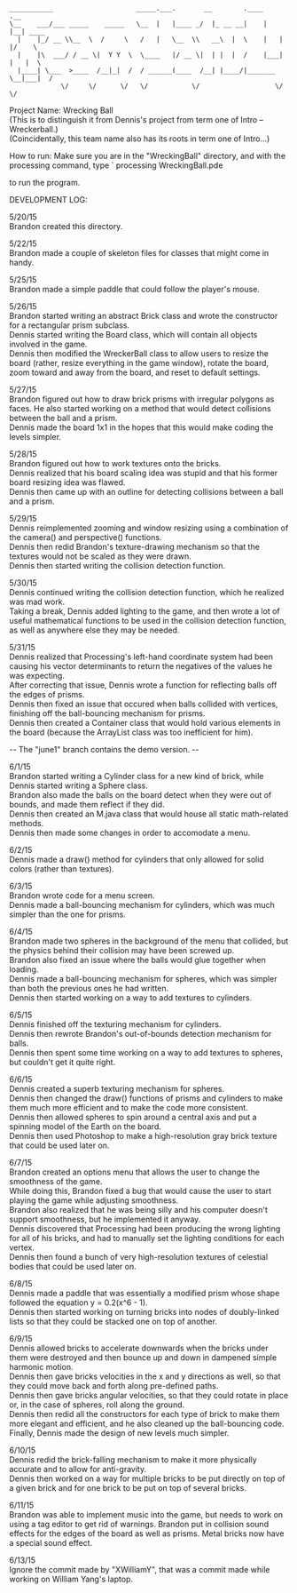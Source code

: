 ```
___________                     _____.___.       __        .____    .__        
\__    ___/___ _____    _____   \__  |   |____ _/  |_ __ __|    |   |__| ____  
  |    |_/ __ \\__  \  /     \   /   |   \__  \\   __\  |  \    |   |  |/    \ 
  |    |\  ___/ / __ \|  Y Y  \  \____   |/ __ \|  | |  |  /    |___|  |   |  \
  |____| \___  >____  /__|_|  /  / ______(____  /__| |____/|_______ \__|___|  /
             \/     \/      \/   \/           \/                   \/       \/ 
```

Project Name: Wrecking Ball<br />
(This is to distinguish it from Dennis's project from term one of Intro – Wreckerball.)<br />
(Coincidentally, this team name also has its roots in term one of Intro...)<br />

How to run:
Make sure you are in the "WreckingBall" directory, and with the processing command, type 
` processing WreckingBall.pde

to run the program.

DEVELOPMENT LOG:<br />

5/20/15<br />
Brandon created this directory.

5/22/15<br />
Brandon made a couple of skeleton files for classes that might come in handy.

5/25/15<br />
Brandon made a simple paddle that could follow the player's mouse.

5/26/15<br />
Brandon started writing an abstract Brick class and wrote the constructor for a rectangular prism subclass.<br />
Dennis started writing the Board class, which will contain all objects involved in the game.<br />
Dennis then modified the WreckerBall class to allow users to resize the board (rather, resize everything in
the game window), rotate the board, zoom toward and away from the board, and reset to default settings.

5/27/15<br />
Brandon figured out how to draw brick prisms with irregular polygons as faces. He also started working on a method that would detect collisions between the ball and a prism. <br />
Dennis made the board 1x1 in the hopes that this would make coding the levels simpler.

5/28/15<br />
Brandon figured out how to work textures onto the bricks. <br />
Dennis realized that his board scaling idea was stupid and that his former board resizing idea was flawed.<br />
Dennis then came up with an outline for detecting collisions between a ball and a prism.

5/29/15<br />
Dennis reimplemented zooming and window resizing using a combination of the camera() and perspective() functions.<br />
Dennis then redid Brandon's texture-drawing mechanism so that the textures would not be scaled as they were drawn.<br />
Dennis then started writing the collision detection function.

5/30/15<br />
Dennis continued writing the collision detection function, which he realized was mad work.<br />
Taking a break, Dennis added lighting to the game, and then wrote a lot of useful mathematical functions to be used in the collision detection function, as well as anywhere else they may be needed.<br />

5/31/15<br />
Dennis realized that Processing's left-hand coordinate system had been causing his vector determinants to return the negatives of the values he was expecting.<br />
After correcting that issue, Dennis wrote a function for reflecting balls off the edges of prisms.<br />
Dennis then fixed an issue that occured when balls collided with vertices, finishing off the ball-bouncing mechanism for prisms.<br />
Dennis then created a Container class that would hold various elements in the board (because the ArrayList class was too inefficient for him).

-- The "june1" branch contains the demo version. --

6/1/15<br />
Brandon started writing a Cylinder class for a new kind of brick, while Dennis started writing a Sphere class.<br />
Brandon also made the balls on the board detect when they were out of bounds, and made them reflect if they did.<br />
Dennis then created an M.java class that would house all static math-related methods.<br />
Dennis then made some changes in order to accomodate a menu.<br />

6/2/15<br />
Dennis made a draw() method for cylinders that only allowed for solid colors (rather than textures).

6/3/15<br />
Brandon wrote code for a menu screen.<br />
Dennis made a ball-bouncing mechanism for cylinders, which was much simpler than the one for prisms.

6/4/15<br />
Brandon made two spheres in the background of the menu that collided, but the physics behind their collision may have been screwed up.<br />
Brandon also fixed an issue where the balls would glue together when loading.<br />
Dennis made a ball-bouncing mechanism for spheres, which was simpler than both the previous ones he had written.<br />
Dennis then started working on a way to add textures to cylinders.

6/5/15<br />
Dennis finished off the texturing mechanism for cylinders.<br />
Dennis then rewrote Brandon's out-of-bounds detection mechanism for balls.<br />
Dennis then spent some time working on a way to add textures to spheres, but couldn't get it quite right.

6/6/15<br />
Dennis created a superb texturing mechanism for spheres.<br />
Dennis then changed the draw() functions of prisms and cylinders to make them much more efficient and to make the code more consistent.<br />
Dennis then allowed spheres to spin around a central axis and put a spinning model of the Earth on the board.<br />
Dennis then used Photoshop to make a high-resolution gray brick texture that could be used later on.

6/7/15<br />
Brandon created an options menu that allows the user to change the smoothness of the game.<br />
While doing this, Brandon fixed a bug that would cause the user to start playing the game while adjusting smoothness.<br />
Brandon also realized that he was being silly and his computer doesn't support smoothness, but he implemented it anyway.<br />
Dennis discovered that Processing had been producing the wrong lighting for all of his bricks, and had to manually set the lighting conditions for each vertex.<br />
Dennis then found a bunch of very high-resolution textures of celestial bodies that could be used later on.

6/8/15<br />
Dennis made a paddle that was essentially a modified prism whose shape followed the equation y = 0.2(x^6 - 1).<br />
Dennis then started working on turning bricks into nodes of doubly-linked lists so that they could be stacked one on top of another.

6/9/15<br />
Dennis allowed bricks to accelerate downwards when the bricks under them were destroyed and then bounce up and down in dampened simple harmonic motion.<br />
Dennis then gave bricks velocities in the x and y directions as well, so that they could move back and forth along pre-defined paths.<br />
Dennis then gave bricks angular velocities, so that they could rotate in place or, in the case of spheres, roll along the ground.<br />
Dennis then redid all the constructors for each type of brick to make them more elegant and efficient, and he also cleaned up the ball-bouncing code.<br />
Finally, Dennis made the design of new levels much simpler.

6/10/15<br />
Dennis redid the brick-falling mechanism to make it more physically accurate and to allow for anti-gravity.<br />
Dennis then worked on a way for multiple bricks to be put directly on top of a given brick and for one brick to be put on top of several bricks.

6/11/15<br />
Brandon was able to implement music into the game, but needs to work on using a tag editor to get rid of warnings.
Brandon put in collision sound effects for the edges of the board as well as prisms. Metal bricks now have a special sound effect.

6/13/15<br />
Ignore the commit made by "XWilliamY", that was a commit made while working on William Yang's laptop.